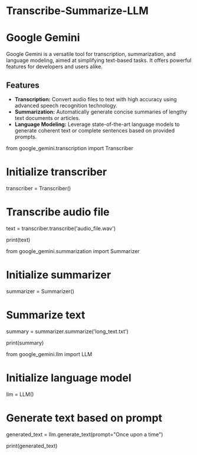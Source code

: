 # Transcribe-Summarize-LLM

# Google Gemini

Google Gemini is a versatile tool for transcription, summarization, and language modeling, aimed at simplifying text-based tasks. It offers powerful features for developers and users alike.

## Features

- **Transcription:** Convert audio files to text with high accuracy using advanced speech recognition technology.
- **Summarization:** Automatically generate concise summaries of lengthy text documents or articles.
- **Language Modeling:** Leverage state-of-the-art language models to generate coherent text or complete sentences based on provided prompts.


from google_gemini.transcription import Transcriber

# Initialize transcriber
transcriber = Transcriber()

# Transcribe audio file
text = transcriber.transcribe('audio_file.wav')

print(text)

from google_gemini.summarization import Summarizer

# Initialize summarizer
summarizer = Summarizer()

# Summarize text
summary = summarizer.summarize('long_text.txt')

print(summary)

from google_gemini.llm import LLM

# Initialize language model
llm = LLM()

# Generate text based on prompt
generated_text = llm.generate_text(prompt="Once upon a time")

print(generated_text)
